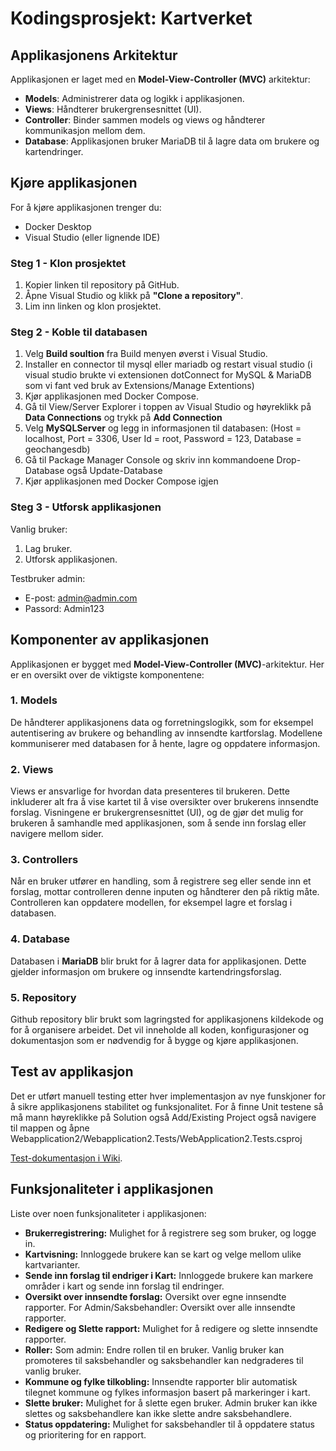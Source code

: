# Kodingsprosjekt: Kartverket

## Applikasjonens Arkitektur
Applikasjonen er laget med en **Model-View-Controller (MVC)** arkitektur:
- **Models**: Administrerer data og logikk i applikasjonen.
- **Views**: Håndterer brukergrensesnittet (UI).
- **Controller**: Binder sammen models og views og håndterer kommunikasjon mellom dem.
- **Database**: Applikasjonen bruker MariaDB til å lagre data om brukere og kartendringer.

## Kjøre applikasjonen
For å kjøre applikasjonen trenger du:
- Docker Desktop
- Visual Studio (eller lignende IDE)

### Steg 1 - Klon prosjektet
1. Kopier linken til repository på GitHub.
2. Åpne Visual Studio og klikk på **"Clone a repository"**.
3. Lim inn linken og klon prosjektet.

### Steg 2 - Koble til databasen
1. Velg **Build soultion** fra Build menyen øverst i Visual Studio. 
2. Installer en connector til mysql eller mariadb og restart visual studio (i visual studio brukte vi extensionen dotConnect for MySQL & MariaDB som vi fant ved bruk av Extensions/Manage Extentions)
3. Kjør applikasjonen med Docker Compose.
4. Gå til View/Server Explorer i toppen av Visual Studio og høyreklikk på **Data Connections** og trykk på **Add Connection**
5. Velg **MySQLServer** og legg in informasjonen til databasen: (Host = localhost, Port = 3306, User Id = root, Password = 123, Database = geochangesdb)
6. Gå til Package Manager Console og skriv inn kommandoene Drop-Database også Update-Database
7. Kjør applikasjonen med Docker Compose igjen


### Steg 3 - Utforsk applikasjonen
Vanlig bruker:
1. Lag bruker.
2. Utforsk applikasjonen.

Testbruker admin:
- E-post: admin@admin.com
- Passord: Admin123


## Komponenter av applikasjonen
Applikasjonen er bygget med **Model-View-Controller (MVC)**-arkitektur. Her er en oversikt over de viktigste komponentene:

### 1. **Models**
 De håndterer applikasjonens data og forretningslogikk, som for eksempel autentisering av brukere og behandling av innsendte kartforslag. Modellene kommuniserer med databasen for å hente, lagre og oppdatere informasjon.
   
### 2. **Views**
Views er ansvarlige for hvordan data presenteres til brukeren. Dette inkluderer alt fra å vise kartet til å vise oversikter over brukerens innsendte forslag. Visningene er brukergrensesnittet (UI), og de gjør det mulig for brukeren å samhandle med applikasjonen, som å sende inn forslag eller navigere mellom sider. 

### 3. **Controllers**
Når en bruker utfører en handling, som å registrere seg eller sende inn et forslag, mottar controlleren denne inputen og håndterer den på riktig måte. Controlleren kan oppdatere modellen, for eksempel lagre et forslag i databasen.

### 4. **Database**
Databasen i **MariaDB** blir brukt for å lagrer data for applikasjonen. Dette gjelder informasjon om brukere og innsendte kartendringsforslag.

### 5. **Repository**
Github repository blir brukt som lagringsted for applikasjonens kildekode og for å organisere arbeidet. Det vil inneholde all koden, konfigurasjoner og dokumentasjon som er nødvendig for å bygge og kjøre applikasjonen. 

## Test av applikasjon
Det er utført manuell testing etter hver implementasjon av nye funskjoner for å sikre applikasjonens stabilitet og funksjonalitet.
For å finne Unit testene så må mann høyreklikke på Solution også Add/Existing Project også navigere til mappen og åpne Webapplication2/Webapplication2.Tests/WebApplication2.Tests.csproj

[Test-dokumentasjon i Wiki](https://github.com/Nyborg9/KodingsProsjekt/wiki/Test-av-applikasjon).


## Funksjonaliteter i applikasjonen
Liste over noen funksjonaliteter i applikasjonen:
- **Brukerregistrering:** Mulighet for å registrere seg som bruker, og logge in.
- **Kartvisning:** Innloggede brukere kan se kart og velge mellom ulike kartvarianter.
- **Sende inn forslag til endriger i Kart:** Innloggede brukere kan markere områder i kart og sende inn forslag til endringer.
- **Oversikt over innsendte forslag:** Oversikt over egne innsendte rapporter. For Admin/Saksbehandler: Oversikt over alle innsendte rapporter. 
- **Redigere og Slette rapport:** Mulighet for å redigere og slette innsendte rapporter.
- **Roller:** Som admin: Endre rollen til en bruker. Vanlig bruker kan promoteres til saksbehandler og saksbehandler kan nedgraderes til vanlig bruker. 
- **Kommune og fylke tilkobling:** Innsendte rapporter blir automatisk tilegnet kommune og fylkes informasjon basert på markeringer i kart. 
- **Slette bruker:** Mulighet for å slette egen bruker. Admin bruker kan ikke slettes og saksbehandlere kan ikke slette andre saksbehandlere. 
- **Status oppdatering:** Mulighet for saksbehandler til å oppdatere status og prioritering for en rapport. 
